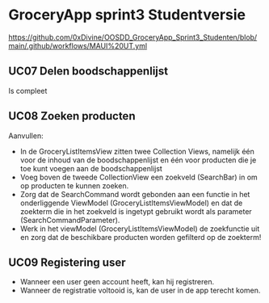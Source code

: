 # GroceryApp sprint3 Studentversie  

https://github.com/0xDivine/OOSDD_GroceryApp_Sprint3_Studenten/blob/main/.github/workflows/MAUI%20UT.yml
    
## UC07 Delen boodschappenlijst  
Is compleet  
  
## UC08 Zoeken producten  
Aanvullen:
- In de GroceryListItemsView zitten twee Collection Views, namelijk één voor de inhoud van de boodschappenlijst en één voor producten die je toe kunt voegen aan de boodschappenlijst  
- Voeg boven de tweede CollectionView een zoekveld (SearchBar) in om op producten te kunnen zoeken.  
- Zorg dat de SearchCommand wordt gebonden aan een functie in het onderliggende ViewModel (GroceryListItemsViewModel) en dat de zoekterm die in het zoekveld is ingetypt gebruikt wordt als parameter (SearchCommandParameter).  
- Werk in het viewModel (GroceryListItemsViewModel) de zoekfunctie uit en zorg dat de beschikbare producten worden gefilterd op de zoekterm!  

## UC09 Registering user
- Wanneer een user geen account heeft, kan hij registreren.
- Wanneer de registratie voltooid is, kan de user in de app terecht komen.
  

